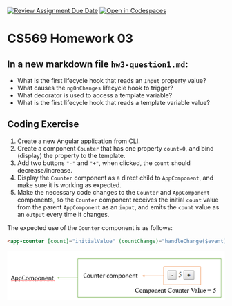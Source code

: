 [![Review Assignment Due Date](https://classroom.github.com/assets/deadline-readme-button-24ddc0f5d75046c5622901739e7c5dd533143b0c8e959d652212380cedb1ea36.svg)](https://classroom.github.com/a/TBabqTs3)
[![Open in Codespaces](https://classroom.github.com/assets/launch-codespace-7f7980b617ed060a017424585567c406b6ee15c891e84e1186181d67ecf80aa0.svg)](https://classroom.github.com/open-in-codespaces?assignment_repo_id=12679188)
# CS569 Homework 03
## In a new markdown file `hw3-question1.md`:
* What is the first lifecycle hook that reads an `Input` property value?
* What causes the `ngOnChanges` lifecycle hook to trigger?
* What decorator is used to access a template variable?
* What is the first lifecycle hook that reads a template variable value?
  
## Coding Exercise
1. Create a new Angular application from CLI.
2. Create a component `Counter` that has one property `count=0`, and bind (display) the property to the template.
3. Add two buttons `"-"` and `"+"`, when clicked, the `count` should decrease/increase.
4. Display the `Counter` component as a direct child to `AppComponent`, and make sure it is working as expected.
5. Make the necessary code changes to the `Counter` and `AppComponent` components, so the `Counter` component receives the initial `count` value from the parent `AppComponent` as an `input`, and emits the `count` value as an `output` every time it changes.
  
The expected use of the `Counter` component is as follows:
```html
<app-counter [count]="initialValue" (countChange)="handleChange($event)" />
```
![Counter](./counter.png)
